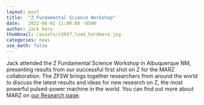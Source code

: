 ```yaml
---
layout: post
title:  "Z Fundamental Science Workshop"
date:   2022-08-02 11:00:00 -0500
author: Jack Hare
thumbnail: /assets/z3697_load_hardware.jpg
categories: news
use_math: false
---
```

Jack attended the Z Fundamental Science Workshop in Albuquerque NM, presenting results from our successful first shot on Z for the MARZ collaboration. The ZFSW brings together researchers from around the world to discuss the latest results and ideas for new research on Z, the most powerful pulsed-power machine in the world. You can find out more about MARZ on  [our Research page](/research/marz).